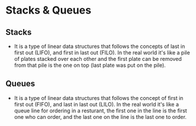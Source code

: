 # Stacks & Queues

## Stacks

- It is a type of linear data structures that follows the concepts of last in first out (LIFO), and first in last out (FILO). In the real world it's like a pile of plates stacked over each other and the first plate can be removed from that pile is the one on top (last plate was put on the pile).

## Queues

- It is a type of linear data structures that follows the concept of first in first out (FIFO), and last in last out (LILO). In the real world it's like a queue line for ordering in a resturant, the first one in the line is the first one who can order, and the last one on the line is the last one to order.